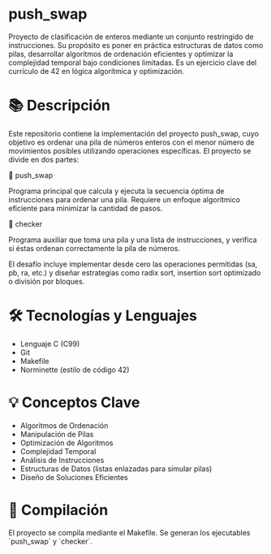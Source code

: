 # push_swap
<p>Proyecto de clasificación de enteros mediante un conjunto restringido de instrucciones. Su propósito es poner en práctica estructuras de datos como pilas, desarrollar algoritmos de ordenación eficientes y optimizar la complejidad temporal bajo condiciones limitadas. Es un ejercicio clave del currículo de 42 en lógica algorítmica y optimización.</p>

# 📚 Descripción
<p>Este repositorio contiene la implementación del proyecto push_swap, cuyo objetivo es ordenar una pila de números enteros con el menor número de movimientos posibles utilizando operaciones específicas. El proyecto se divide en dos partes:</p>

🔹 push_swap

<p>Programa principal que calcula y ejecuta la secuencia óptima de instrucciones para ordenar una pila. Requiere un enfoque algorítmico eficiente para minimizar la cantidad de pasos.</p>
🔹 checker

<p>Programa auxiliar que toma una pila y una lista de instrucciones, y verifica si éstas ordenan correctamente la pila de números.</p>
El desafío incluye implementar desde cero las operaciones permitidas (sa, pb, ra, etc.) y diseñar estrategias como radix sort, insertion sort optimizado o división por bloques.

# 🛠️ Tecnologías y Lenguajes
<ul> <li>Lenguaje C (C99)</li> <li>Git</li> <li>Makefile</li> <li>Norminette (estilo de código 42)</li> </ul>

# 💡 Conceptos Clave
<ul> <li>Algoritmos de Ordenación</li> <li>Manipulación de Pilas</li> <li>Optimización de Algoritmos</li> <li>Complejidad Temporal</li> <li>Análisis de Instrucciones</li> <li>Estructuras de Datos (listas enlazadas para simular pilas)</li> <li>Diseño de Soluciones Eficientes</li> </ul>

# 🧪 Compilación
<p>El proyecto se compila mediante el Makefile. Se generan los ejecutables `push_swap` y `checker`.</p>
